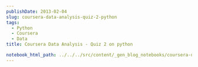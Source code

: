 ```yaml
---
publishDate: 2013-02-04
slug: coursera-data-analysis-quiz-2-python
tags:
  - Python
  - Coursera
  - Data
title: Coursera Data Analysis - Quiz 2 on python

notebook_html_path: ../../../src/content/_gen_blog_notebooks/coursera-data-analysis-quiz-2-python.html
---
```

